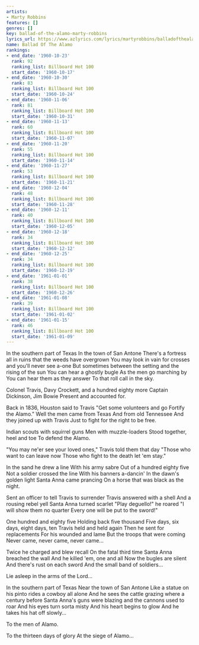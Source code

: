 ```yaml
---
artists:
- Marty Robbins
features: []
genres: []
key: ballad-of-the-alamo-marty-robbins
lyrics_url: https://www.azlyrics.com/lyrics/martyrobbins/balladofthealamo.html
name: Ballad Of The Alamo
rankings:
- end_date: '1960-10-23'
  rank: 92
  ranking_list: Billboard Hot 100
  start_date: '1960-10-17'
- end_date: '1960-10-30'
  rank: 83
  ranking_list: Billboard Hot 100
  start_date: '1960-10-24'
- end_date: '1960-11-06'
  rank: 81
  ranking_list: Billboard Hot 100
  start_date: '1960-10-31'
- end_date: '1960-11-13'
  rank: 60
  ranking_list: Billboard Hot 100
  start_date: '1960-11-07'
- end_date: '1960-11-20'
  rank: 55
  ranking_list: Billboard Hot 100
  start_date: '1960-11-14'
- end_date: '1960-11-27'
  rank: 53
  ranking_list: Billboard Hot 100
  start_date: '1960-11-21'
- end_date: '1960-12-04'
  rank: 48
  ranking_list: Billboard Hot 100
  start_date: '1960-11-28'
- end_date: '1960-12-11'
  rank: 40
  ranking_list: Billboard Hot 100
  start_date: '1960-12-05'
- end_date: '1960-12-18'
  rank: 34
  ranking_list: Billboard Hot 100
  start_date: '1960-12-12'
- end_date: '1960-12-25'
  rank: 34
  ranking_list: Billboard Hot 100
  start_date: '1960-12-19'
- end_date: '1961-01-01'
  rank: 38
  ranking_list: Billboard Hot 100
  start_date: '1960-12-26'
- end_date: '1961-01-08'
  rank: 39
  ranking_list: Billboard Hot 100
  start_date: '1961-01-02'
- end_date: '1961-01-15'
  rank: 46
  ranking_list: Billboard Hot 100
  start_date: '1961-01-09'
---
```


In the southern part of Texas
In the town of San Antone
There's a fortress all in ruins that the weeds have overgrown
You may look in vain for crosses and you'll never see a-one
But sometimes between the setting and the rising of the sun
You can hear a ghostly bugle
As the men go marching by
You can hear them as they answer
To that roll call in the sky.

Colonel Travis, Davy Crockett, and a hundred eighty more
Captain Dickinson, Jim Bowie
Present and accounted for.

Back in 1836, Houston said to Travis
"Get some volunteers and go
Fortify the Alamo."
Well the men came from Texas
And from old Tennessee
And they joined up with Travis
Just to fight for the right to be free.

Indian scouts with squirrel guns
Men with muzzle-loaders
Stood together, heel and toe
To defend the Alamo.

"You may ne'er see your loved ones,"
Travis told them that day
"Those who want to can leave now
Those who fight to the death let 'em stay."

In the sand he drew a line
With his army sabre
Out of a hundred eighty five
Not a soldier crossed the line
With his banners a-dancin'
In the dawn's golden light
Santa Anna came prancing
On a horse that was black as the night.

Sent an officer to tell
Travis to surrender
Travis answered with a shell
And a rousing rebel yell
Santa Anna turned scarlet
"Play deguello!" he roared
"I will show them no quarter
Every one will be put to the sword!"

One hundred and eighty five
Holding back five thousand
Five days, six days, eight days, ten
Travis held and held again
Then he sent for replacements
For his wounded and lame
But the troops that were coming
Never came, never came, never came...

Twice he charged and blew recall
On the fatal third time
Santa Anna breached the wall
And he killed 'em, one and all
Now the bugles are silent
And there's rust on each sword
And the small band of soldiers...

Lie asleep in the arms of the Lord...

In the southern part of Texas
Near the town of San Antone
Like a statue on his pinto rides a cowboy all alone
And he sees the cattle grazing where a century before
Santa Anna's guns were blazing and the cannons used to roar
And his eyes turn sorta misty
And his heart begins to glow
And he takes his hat off slowly...

To the men of Alamo.

To the thirteen days of glory
At the siege of Alamo...



